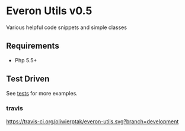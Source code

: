 # Everon Utils v0.5
Various helpful code snippets and simple classes

## Requirements
* Php 5.5+

## Test Driven
See [tests](https://github.com/oliwierptak/everon-utils/blob/development/tests/unit/) for more examples.

### travis
https://travis-ci.org/oliwierptak/everon-utils.svg?branch=development
